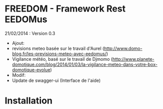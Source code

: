 FREEDOM - Framework Rest EEDOMus
================================

21/02/2014 : Version 0.3

- Ajout: 
 - revisions meteo basée sur le travail d'Aurel (http://www.domo-blog.fr/les-previsions-meteo-avec-eedomus/)
 - Vigilance météo, basé sur le travail de Djmomo (http://www.planete-domotique.com/blog/2014/01/03/la-vigilance-meteo-dans-votre-box-domotique-evolue)
- Modif:  
 - Update de swagger-ui (Interface de l'aide)
             
Installation
============
